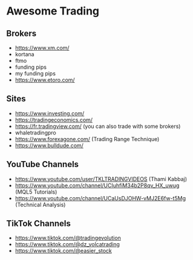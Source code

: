 # Awesome Trading

Brokers
---

- https://www.xm.com/
- kortana
- ftmo
- funding pips
- my funding pips
- https://www.etoro.com/

Sites
---

- https://www.investing.com/
- https://tradingeconomics.com/
- https://fr.tradingview.com/ (you can also trade with some brokers)
- whaletradingpro
- https://www.forexagone.com/ (Trading Range Technique)
- https://www.bulldude.com/

YouTube Channels
---

- https://www.youtube.com/user/TKLTRADINGVIDEOS (Thami Kabbaj)
- https://www.youtube.com/channel/UCIuhfiM34b2P8qv_HX_uwug (MQL5 Tutorials)
- https://www.youtube.com/channel/UCaUsDJOHW-vMJ2E6fw-t5Mg (Technical Analysis)

TikTok Channels
---

- https://www.tiktok.com/@tradingevolution
- https://www.tiktok.com/@dz_volcatrading
- https://www.tiktok.com/@easier_stock
